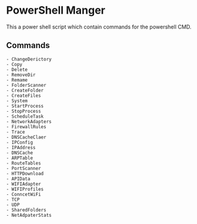 # PowerShell Manger

This a power shell script which contain commands for the powershell CMD. 

## Commands

    - ChangeDerictory
    - Copy
    - Delete
    - RemoveDir
    - Remame
    - FolderScanner
    - CreateFolder
    - CreateFiles
    - System
    - StartProcess
    - StopProcess
    - ScheduleTask
    - NetworkAdapters
    - FirewallRules
    - Trace
    - DNSCacheClaer
    - IPConfig
    - IPAddress
    - DNSCache
    - ARPTable
    - RouteTables
    - PortScanner
    - HTTPDownload
    - APIData
    - WIFIAdapter
    - WIFIProfiles
    - ConncetWiFi
    - TCP
    - UDP
    - SharedFolders
    - NetAdpaterStats
    